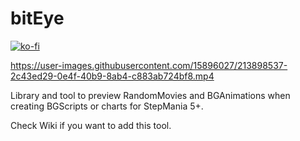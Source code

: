 # bitEye

[![ko-fi](https://ko-fi.com/img/githubbutton_sm.svg)](https://ko-fi.com/W7W32691S)

https://user-images.githubusercontent.com/15896027/213898537-2c43ed29-0e4f-40b9-8ab4-c883ab724bf8.mp4

Library and tool to preview RandomMovies and BGAnimations when creating BGScripts or charts for StepMania 5+.

Check Wiki if you want to add this tool.
